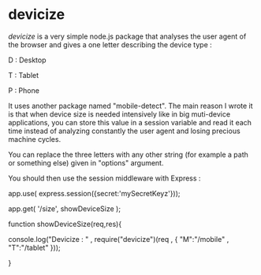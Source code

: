 devicize
========

*devicize* is a very simple node.js package that analyses the user agent of the browser and gives a one letter describing the device type :

 D : Desktop
 
 T : Tablet
 
 P : Phone
 
It uses another package named "mobile-detect". The main reason I wrote it is that when device size is needed intensively like in big muti-device applications, you can store this value in a session variable and read it each time instead of analyzing constantly the user agent and losing precious machine cycles.

You can replace the three letters with any other string (for example a path or something else) given in "options" argument. 

You should then use the session middleware with Express :


app.use( express.session({secret:'mySecretKeyz'}));

app.get( '/size', showDeviceSize );

function showDeviceSize(req,res){

  console.log("Devicize : " , require("devicize")(req , { "M":"/mobile" , "T":"/tablet" }));

}
